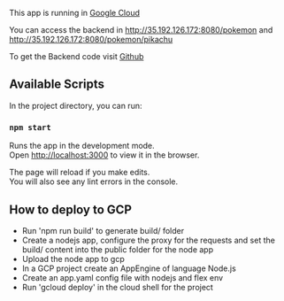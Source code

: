 This app is running in [Google Cloud](https://pokedex-front.uc.r.appspot.com/)

You can access the backend in http://35.192.126.172:8080/pokemon and http://35.192.126.172:8080/pokemon/pikachu

To get the Backend code visit [Github](https://github.com/danielflorez9612/Pokedex)
## Available Scripts

In the project directory, you can run:

### `npm start`

Runs the app in the development mode.<br />
Open [http://localhost:3000](http://localhost:3000) to view it in the browser.

The page will reload if you make edits.<br />
You will also see any lint errors in the console.

## How to deploy to GCP

* Run 'npm run build' to generate build/ folder 
* Create a nodejs app, configure the proxy for the requests and set the build/ content into the public folder for the node app
* Upload the node app to gcp
* In a GCP project create an AppEngine of language Node.js 
* Create an app.yaml config file with nodejs and flex env
* Run 'gcloud deploy' in the cloud shell for the project